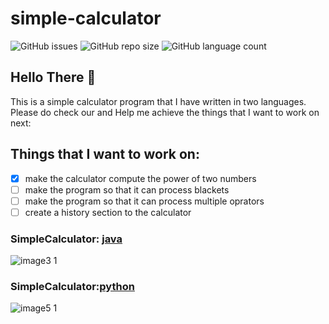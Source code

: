 # simple-calculator

![GitHub issues](https://img.shields.io/github/issues/voyager2005/simple-calculator?logo=Github&style=plastic)
![GitHub repo size](https://img.shields.io/github/repo-size/voyager2005/simple-calculator?logo=Github&style=plastic)
![GitHub language count](https://img.shields.io/github/languages/count/voyager2005/simple-calculator?logo=Github&style=plastic)

## Hello There 👋
This is a simple calculator program that I have written in two languages. Please do check our and Help me achieve the things that I want to work on next:


## Things that I want to work on: 
- [x] make the calculator compute the power of two numbers
- [ ] make the program so that it can process blackets
- [ ] make the program so that it can process multiple oprators
- [ ] create a history section to the calculator

### SimpleCalculator: [java]
![image3 1](https://user-images.githubusercontent.com/76808676/103723848-04bedb80-4ff9-11eb-8bc4-76dc48320504.png)


### SimpleCalculator:[python]
![image5 1](https://user-images.githubusercontent.com/76808676/105127782-8e959b00-5b07-11eb-8d87-dd0a38c62cf2.png)

[java]: https://github.com/voyager2005/simple-calculator/blob/main/SimpleCalculator_beta.java
[python]: https://github.com/voyager2005/simple-calculator/blob/main/SimpleCalculator_beta.py
